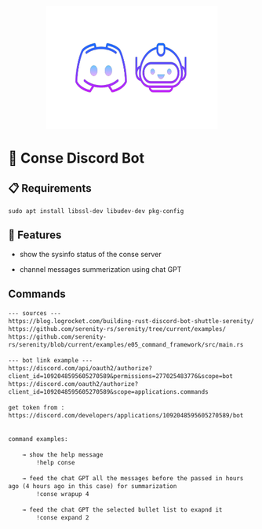 <p align="center">
    <img width=350 height=250 src="https://github.com/wildonion/gem/blob/master/assets/disbot.png"
</p>

# 🤖 Conse Discord Bot


## 📋 Requirements

```console
sudo apt install libssl-dev libudev-dev pkg-config
```

## 📱 Features

* show the sysinfo status of the conse server

* channel messages summerization using chat GPT

## Commands

```
--- sources ---
https://blog.logrocket.com/building-rust-discord-bot-shuttle-serenity/
https://github.com/serenity-rs/serenity/tree/current/examples/
https://github.com/serenity-rs/serenity/blob/current/examples/e05_command_framework/src/main.rs

--- bot link example --- 
https://discord.com/api/oauth2/authorize?client_id=1092048595605270589&permissions=277025483776&scope=bot
https://discord.com/oauth2/authorize?client_id=1092048595605270589&scope=applications.commands

get token from : https://discord.com/developers/applications/1092048595605270589/bot


command examples:

    → show the help message
        !help conse

    → feed the chat GPT all the messages before the passed in hours ago (4 hours ago in this case) for summarization
        !conse wrapup 4
    
    → feed the chat GPT the selected bullet list to exapnd it
        !conse expand 2  
```
